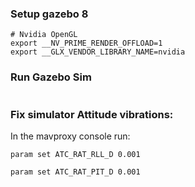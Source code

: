 ### Setup gazebo 8
```
# Nvidia OpenGL
export __NV_PRIME_RENDER_OFFLOAD=1
export __GLX_VENDOR_LIBRARY_NAME=nvidia
```
### Run Gazebo Sim
```

```
### Fix simulator Attitude vibrations:
In the mavproxy console run:
```
param set ATC_RAT_RLL_D 0.001
```
```
param set ATC_RAT_PIT_D 0.001
```
